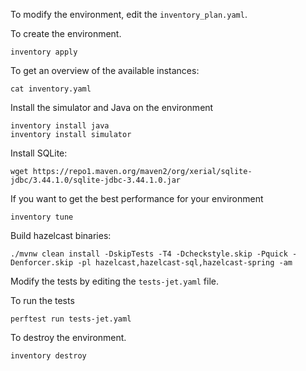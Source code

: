 To modify the environment, edit the `inventory_plan.yaml`.

To create the environment.
```shell
inventory apply
```

To get an overview of the available instances:
```shell
cat inventory.yaml
```

Install the simulator and Java on the environment
```shell
inventory install java
inventory install simulator
```

Install SQLite:
```
wget https://repo1.maven.org/maven2/org/xerial/sqlite-jdbc/3.44.1.0/sqlite-jdbc-3.44.1.0.jar
```

If you want to get the best performance for your environment
```shell
inventory tune
```

Build hazelcast binaries:

```shell
./mvnw clean install -DskipTests -T4 -Dcheckstyle.skip -Pquick -Denforcer.skip -pl hazelcast,hazelcast-sql,hazelcast-spring -am
```

Modify the tests by editing the `tests-jet.yaml` file.

To run the tests
```shell
perftest run tests-jet.yaml
```

To destroy the environment.
```shell
inventory destroy
```